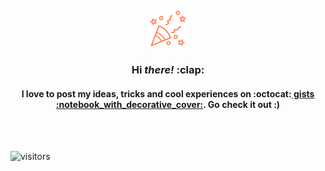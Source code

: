 <div align="center">
        <br>
        <br>
        <br>
        <br>
        <img src="https://raw.githubusercontent.com/anthowen/anthowen/master/tada.svg?sanitize=true" width="60" height="60">
        <h3>Hi <i>there!</i> :clap: </h3>
        <h4>I love to post my ideas, tricks and cool experiences on :octocat:<a href="https://cutt.ly/ant-gists" target="_blank"> gists :notebook_with_decorative_cover:</a>. Go check it out :)</h4>
        <br>
        <br>
</div>

<div>
        
![visitors](https://visitor-badge.glitch.me/badge?page_id=bbshark99.bbshark99)

</div>
